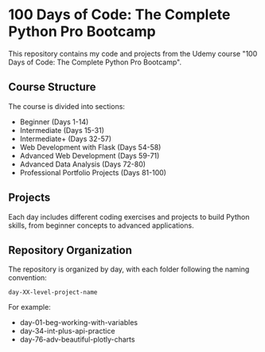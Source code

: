 # 100 Days of Code: The Complete Python Pro Bootcamp

This repository contains my code and projects from the Udemy course "100 Days of Code: The Complete Python Pro Bootcamp".

## Course Structure

The course is divided into sections:
- Beginner (Days 1-14)
- Intermediate (Days 15-31)
- Intermediate+ (Days 32-57)
- Web Development with Flask (Days 54-58)
- Advanced Web Development (Days 59-71)
- Advanced Data Analysis (Days 72-80)
- Professional Portfolio Projects (Days 81-100)

## Projects

Each day includes different coding exercises and projects to build Python skills, from beginner concepts to advanced applications.

## Repository Organization

The repository is organized by day, with each folder following the naming convention:
```
day-XX-level-project-name
```

For example:
- day-01-beg-working-with-variables
- day-34-int-plus-api-practice
- day-76-adv-beautiful-plotly-charts
